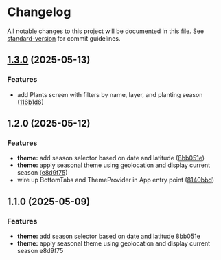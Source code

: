 # Changelog

All notable changes to this project will be documented in this file. See [standard-version](https://github.com/conventional-changelog/standard-version) for commit guidelines.

## [1.3.0](https://github.com/narradorww/GaIAGrow/compare/v1.2.0...v1.3.0) (2025-05-13)


### Features

* add Plants screen with filters by name, layer, and planting season ([116b1d6](https://github.com/narradorww/GaIAGrow/commit/116b1d6e5d95363ddfdcde4fa0e6867f31ae0ead))

## 1.2.0 (2025-05-12)


### Features

* **theme:** add season selector based on date and latitude ([8bb051e](https://github.com/narradorww/GaIAGrow/commit/8bb051ef86ae4e33a0cce312ec9850d52068bbf6))
* **theme:** apply seasonal theme using geolocation and display current season ([e8d9f75](https://github.com/narradorww/GaIAGrow/commit/e8d9f755771ac4725d2cfc0ca3536f42ddc9a17e))
* wire up BottomTabs and ThemeProvider in App entry point ([8140bbd](https://github.com/narradorww/GaIAGrow/commit/8140bbdbd46c6aa081fd8dacb42f30ab533e952d))

## 1.1.0 (2025-05-09)


### Features

* **theme:** add season selector based on date and latitude 8bb051e
* **theme:** apply seasonal theme using geolocation and display current season e8d9f75
